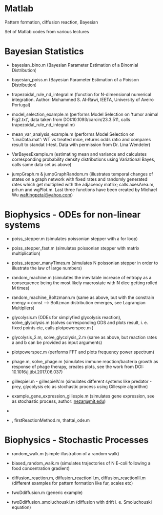 # Matlab
Pattern formation, diffusion reaction, Bayesian 

Set of Matlab codes from various lectures

# Bayesian Statistics

- bayesian_bino.m (Bayesian Parameter Estimation of a Binomial Distribution)
- bayesian_poiss.m (Bayesian Parameter Estimation of a Poisson Distribution)

- trapezoidal_rule_nd_integral.m (function for N-dimensional numerical integration. Author: Mohammed S. Al-Rawi, IEETA, University of Aveiro Portugal)

- model_selection_example.m (performs Model Selection on 'tumor animal Fig2.txt', data taken from DOI:10.1093/carcin/23.3.511, calls trapezoidal_rule_nd_integral.m)

- mean_var_analysis_example.m (performs Model Selection on 'LinaData.mat': WT vs treated mice, returns odds ratio and compares result to standat t-test. Data with permission from Dr. Lina Wendeler)

- VarBayesExample.m (estimating mean and variance and calculates corresponding probability density distributions using Variational Bayes, calls same data set as above)

- jumpGraph.m & jumpGraphRandom.m (illustrates temporal changes of states on a graph network with fixed rates and randomly generated rates which get multiplied with the adjacency matrix; calls axesArea.m, prh.m and wgPlot.m. Last three functions have been created by Michael Wu waftingpetal@yahoo.com)


# Biophysics - ODEs for non-linear systems

- poiss_stepper.m (simulates poissonian stepper with a for loop)
  
- poiss_stepper_fast.m (simulates poissonian stepper with matrix multiplication)

- poiss_stepper_manyTimes.m (simulates N poissonian stepper in order to illustrate the law of large numbers)

- random_machine.m (simulates the inevitable increase of entropy as a consequence being the most likely macrostate with N dice          getting rolled M times)

- random_machine_Boltzmann.m (same as above, but with the constrain energy = const  --> Boltzman distribution emerges, see Lagrangian   Multipliers)

- glycolysis.m (ODEs for simplyfied glycolysis reaction), solve_glycolysis.m (solves corresponding ODS and plots result, i. e. fixed    points etc, calls plotpowerspec.m )

- glycolysis_2.m, solve_glycolysis_2.m (same as above, but reaction rates a and b can be provided as input arguments)

- plotpowerspec.m (performs FFT and plots frequency power spectrum)

- phage.m, solve_phage.m (simulates immune reaction/bacteria growth as response of phage therapy, creates plots, see the work from      DOI: 10.1016/j.jtbi.2017.06.037)

- gillespieI.m - gillespieIV.m (simulates different systems like predator - prey, glycolysis etc as stochastic process using            Gillespie algorithm)

- example_gene_expression_gillespie.m (simulates gene expression, see  as stochastic process, author: nezar@mit.edu)
-
- , firstReactionMethod.m, thattai_ode.m



# Biophysics - Stochastic Processes

- random_walk.m  (simple illustration of a random walk)

- biased_random_walk.m (simulates trajectories of N E-coli following a food concentration gradient)

- diffusion_reaction.m, diffusion_reactionII.m, diffusion_reactionIII.m (different examples for pattern formation like fur, scales      etc)

- twoDdiffusion.m (generic example)

- twoDdiffusion_smoluchouski.m (diffusion with drift i. e. Smoluchouski equation)



